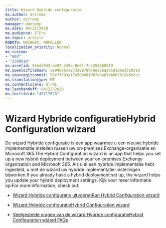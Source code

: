 ```yaml
---
title: Wizard Hybride configuratie
ms.author: dstrome
author: dstrome
manager: dansimp
ms.date: 04/21/2020
ms.audience: ITPro
ms.topic: article
ROBOTS: NOINDEX, NOFOLLOW
localization_priority: Normal
ms.custom:
- "603"
- "3500010"
ms.assetid: 94bdd043-be92-435e-8e0f-7ce453368919
ms.openlocfilehash: 5e9469bce87338978b79e37baad1d16ea3bb0310
ms.sourcegitcommit: 55eff703a17e500681d8fa6a87eb067019ade3cc
ms.translationtype: MT
ms.contentlocale: nl-NL
ms.lasthandoff: 04/22/2020
ms.locfileid: "43717023"
---
```

# <a name="hybrid-configuration-wizard"></a><span data-ttu-id="185c2-102">Wizard Hybride configuratie</span><span class="sxs-lookup"><span data-stu-id="185c2-102">Hybrid Configuration wizard</span></span>

<span data-ttu-id="185c2-103">De wizard Hybride configuratie is een app waarmee u een nieuwe hybride implementatie instellen tussen uw on-premises Exchange-organisatie en Microsoft 365.</span><span class="sxs-lookup"><span data-stu-id="185c2-103">The Hybrid Configuration wizard is an app that helps you set up a new hybrid deployment between your on-premises Exchange organization and Microsoft 365.</span></span> <span data-ttu-id="185c2-104">Als u al een hybride implementatie hebt ingesteld, u met de wizard uw hybride implementatie-instellingen bijwerken.</span><span class="sxs-lookup"><span data-stu-id="185c2-104">If you already have a hybrid deployment set up, the wizard helps you update your hybrid deployment settings.</span></span> <span data-ttu-id="185c2-105">Kijk voor meer informatie op:</span><span class="sxs-lookup"><span data-stu-id="185c2-105">For more information, check out:</span></span>
  
- [<span data-ttu-id="185c2-106">Wizard Hybride configuratie uitvoeren</span><span class="sxs-lookup"><span data-stu-id="185c2-106">Run Hybrid Configuration wizard</span></span>](https://technet.microsoft.com/library/mt595788%28v=exchg.150%29.aspx)

- [<span data-ttu-id="185c2-107">Wizard Hybride configuratie</span><span class="sxs-lookup"><span data-stu-id="185c2-107">Hybrid Configuration wizard</span></span>](https://technet.microsoft.com/library/hh529921%28v=exchg.150%29.aspx)

- [<span data-ttu-id="185c2-108">Veelgestelde vragen van de wizard Hybride configuratie</span><span class="sxs-lookup"><span data-stu-id="185c2-108">Hybrid Configuration wizard FAQs</span></span>](https://technet.microsoft.com/library/mt488940%28v=exchg.150%29.aspx)
